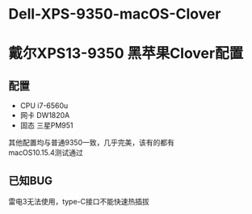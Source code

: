 # Dell-XPS-9350-macOS-Clover
# 戴尔XPS13-9350 黑苹果Clover配置
## 配置  
* CPU i7-6560u
* 网卡 DW1820A
* 固态 三星PM951
  
其他配置均与普通9350一致，几乎完美，该有的都有  
macOS10.15.4测试通过

## 已知BUG
雷电3无法使用，type-C接口不能快速热插拔
